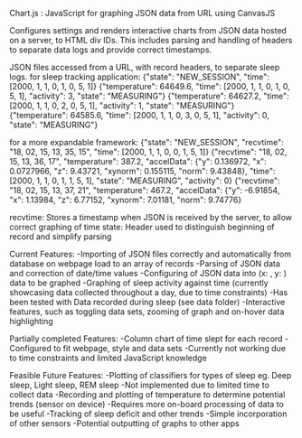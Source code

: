 Chart.js : JavaScript for graphing JSON data from URL using CanvasJS 

Configures settings and renders interactive charts from JSON data hosted on a server, to HTML div IDs.
This includes parsing and handling of headers to separate data logs and provide correct timestamps.

JSON files accessed from a URL, with record headers, to separate sleep logs.
for sleep tracking application:
{"state": "NEW_SESSION", "time": [2000, 1, 1, 0, 1, 0, 5, 1]}
{"temperature": 64649.6, "time": [2000, 1, 1, 0, 1, 0, 5, 1], "activity": 3, "state": "MEASURING"}
{"temperature": 64627.2, "time": [2000, 1, 1, 0, 2, 0, 5, 1], "activity": 1, "state": "MEASURING"}
{"temperature": 64585.6, "time": [2000, 1, 1, 0, 3, 0, 5, 1], "activity": 0, "state": "MEASURING"}

for a more expandable framework:
{"state": "NEW_SESSION", "recvtime": "18, 02, 15, 13, 35, 15", "time": [2000, 1, 1, 0, 0, 1, 5, 1]}
{"recvtime": "18, 02, 15, 13, 36, 17", "temperature": 387.2, "accelData": {"y": 0.136972, "x": 0.0727966, "z": 9.43721, "xynorm": 0.155115, "norm": 9.43848}, "time": [2000, 1, 1, 0, 1, 1, 5, 1], "state": "MEASURING", "activity": 0}
{"recvtime": "18, 02, 15, 13, 37, 21", "temperature": 467.2, "accelData": {"y": -6.91854, "x": 1.13984, "z": 6.77152, "xynorm": 7.01181, "norm": 9.74776}

recvtime: Stores a timestamp when JSON is received by the server, to allow correct graphing of time
state: Header used to distinguish beginning of record and simplify parsing

Current Features:
-Importing of JSON files correctly and automatically from database on webpage load to an array of records
-Parsing of JSON data and correction of date/time values
-Configuring of JSON data into (x: , y: ) data to be graphed
-Graphing of sleep activity against time (currently showcasing data collected throughout a day, due to time constraints)
  -Has been tested with Data recorded during sleep (see data folder)
-Interactive features, such as toggling data sets, zooming of graph and on-hover data highlighting

Partially completed Features:
-Column chart of time slept for each record
  -Configured to fit webpage, style and data sets
  -Currently not working due to time constraints and limited JavaScript knowledge

Feasible Future Features:
-Plotting of classifiers for types of sleep eg. Deep sleep, Light sleep, REM sleep
  -Not implemented due to limited time to collect data
-Recording and plotting of temperature to determine potential trends (sensor on device)
  -Requires more on-board processing of data to be useful
-Tracking of sleep deficit and other trends
-Simple incorporation of other sensors
-Potential outputting of graphs to other apps  

